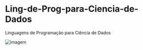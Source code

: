 # Ling-de-Prog-para-Ciencia-de-Dados
Linguagens de Programação para Ciência de Dados

![imagem](https://github.com/Rogerio-mack/Ling-de-Prog-para-Ciencia-de-Dados/blob/main/LP_Apresentacao.png?raw=true)
